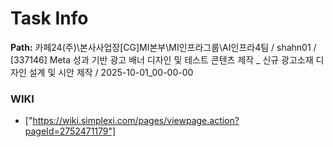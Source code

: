 # Task Info

**Path:** 카페24(주)\본사사업장\[CG]MI본부\MI인프라그룹\AI인프라4팀 / shahn01 / [337146] Meta 성과 기반 광고 배너 디자인 및 테스트 콘텐츠 제작 _ 신규 광고소재 디자인 설계 및 시안 제작 / 2025-10-01_00-00-00

### WIKI
- ["https://wiki.simplexi.com/pages/viewpage.action?pageId=2752471179"]

